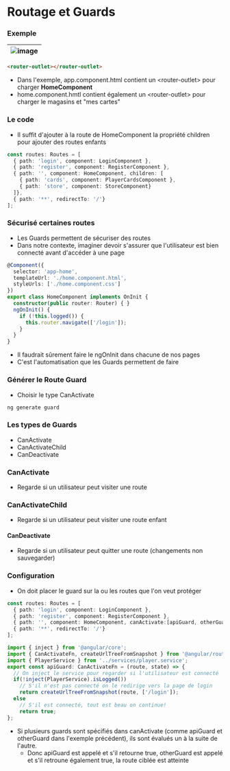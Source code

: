 # Routage et Guards

### Exemple

| ![image](/img/infos/Guards/5W5-s3-re1.jpg) |
|-|

```html
<router-outlet></router-outlet>
```

- Dans l'exemple, app.component.html contient un \<router-outlet\> pour charger **HomeComponent**
- home.component.hmtl contient également un \<router-outlet\> pour charger le magasins et "mes cartes"

### Le code
- Il suffit d'ajouter à la route de HomeComponent la propriété children pour ajouter des routes enfants
```ts
const routes: Routes = [
  { path: 'login', component: LoginComponent },
  { path: 'register', component: RegisterComponent },
  { path: '', component: HomeComponent, children: [
    { path: 'cards', component: PlayerCardsComponent },
    { path: 'store', component: StoreComponent}
  ]},
  { path: '**', redirectTo: '/'}
];
```

### Sécurisé certaines routes
- Les Guards permettent de sécuriser des routes
- Dans notre contexte, imaginer devoir s'assurer que l'utilisateur est bien connecté avant d'accéder à une page
```ts
@Component({
  selector: 'app-home',
  templateUrl: './home.component.html',
  styleUrls: ['./home.component.css']
})
export class HomeComponent implements OnInit {
  constructor(public router: Router) { }
  ngOnInit() {
    if (!this.logged()) {
      this.router.navigate(['/login']);
    }
  }
}
```
- Il faudrait sûrement faire le ngOnInit dans chacune de nos pages
- C'est l'automatisation que les Guards permettent de faire

### Générer le Route Guard
- Choisir le type CanActivate
```powershell
ng generate guard
```

### Les types de Guards
- CanActivate
- CanActivateChild
- CanDeactivate

### CanActivate
- Regarde si un utilisateur peut visiter une route

### CanActivateChild
- Regarde si un utilisateur peut visiter une route enfant

#### CanDeactivate
- Regarde si un utilisateur peut quitter une route (changements non sauvegarder)

### Configuration
- On doit placer le guard sur la ou les routes que l'on veut protéger
```ts
const routes: Routes = [
  { path: 'login', component: LoginComponent },
  { path: 'register', component: RegisterComponent },
  { path: '', component: HomeComponent, canActivate:[apiGuard, otherGuard] },
  { path: '**', redirectTo: '/'}
];
```

```ts
import { inject } from '@angular/core';
import { CanActivateFn, createUrlTreeFromSnapshot } from '@angular/router';
import { PlayerService } from '../services/player.service';
export const apiGuard: CanActivateFn = (route, state) => {
  // On inject le service pour regarder si l'utilisateur est connecté
  if(!inject(PlayerService).isLogged())
    // S'il n'est pas connecté on le redirige vers la page de login
    return createUrlTreeFromSnapshot(route, ['/login']);
  else
    // S'il est connecté, tout est beau on continue!
    return true;
};
```

- Si plusieurs guards sont spécifiés dans canActivate (comme apiGuard et otherGuard dans l'exemple précédent), ils sont évalués un à la suite de l'autre.
  - Donc apiGuard est appelé et s'il retourne true, otherGuard est appelé et s'il retroune également true, la route ciblée est atteinte